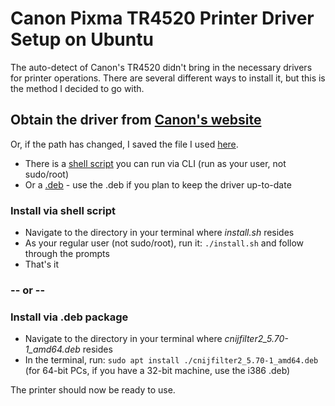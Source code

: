# Canon Pixma TR4520 Printer Driver Setup on Ubuntu
The auto-detect of Canon's TR4520 didn't bring in the necessary drivers for printer operations.  There are several different ways to install it, but this is the method I decided to go with.

## Obtain the driver from [Canon's website](https://www.usa.canon.com/internet/portal/us/home/support/details/printers/inkjet-multifunction/tr-series-inkjet/pixma-tr4520?tab=drivers_downloads)
Or, if the path has changed, I saved the file I used [here](canon-driver/cnijfilter2-5.70-1-deb).

- There is a [shell script](canon-driver/cnijfilter2-5.70-1-deb/install) you can run via CLI (run as your user, not sudo/root)
- Or a [.deb](canon-driver/cnijfilter2-5.70-1-deb/packages/cnijfilter2_5.70-1_amd64.deb) - use the .deb if you plan to keep the driver up-to-date


### Install via shell script
- Navigate to the directory in your terminal where *install.sh* resides
- As your regular user (not sudo/root), run it: `./install.sh` and follow through the prompts
- That's it

### -- or --

### Install via .deb package
- Navigate to the directory in your terminal where *cnijfilter2_5.70-1_amd64.deb* resides
- In the terminal, run: `sudo apt install ./cnijfilter2_5.70-1_amd64.deb` (for 64-bit PCs, if you have a 32-bit machine, use the i386 .deb)

The printer should now be ready to use.

